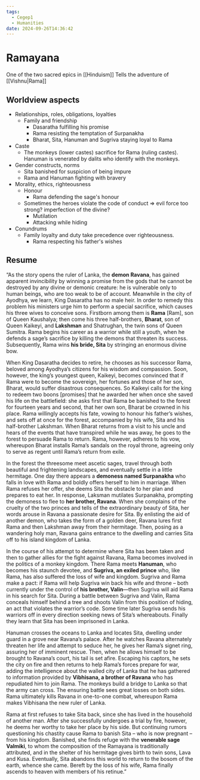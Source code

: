 ```yaml
---
tags:
  - Cegep1
  - Humanities
date: 2024-09-26T14:36:42
---
```


# Ramayana

One of the two sacred epics in [[Hinduism]]
Tells the adventure of [[Vishnu|Rama]]

## Worldview aspects

- Relationships, roles, obligations, loyalties
	- Family and friendship
		- Dasaratha fulfilling his promise
		- Rama resisting the temptation of Surpanakha
		- Bharat, Sita, Hanuman and Sugriva staying loyal to Rama
- Caste
	- The monkeys (lower castes) sacrifice for Rama (ruling castes). Hanuman is venerated by dalits who identify with the monkeys.
- Gender constructs, norms
	- Sita banished for suspicion of being impure
	- Rama and Hanuman fighting with bravery
- Morality, ethics, righteousness
	- Honour
		- Rama defending the sage's honour
	- Sometimes the heroes violate the code of conduct => evil force too strong? imperfection of the divine?
		- Mutilation
		- Attacking while hiding
- Conundrums
	- Family loyalty and duty take precedence over righteousness.
		- Rama respecting his father's wishes

## Resume

“As the story opens the ruler of Lanka, the **demon Ravana**, has gained apparent invincibility by winning a promise from the gods that he cannot be destroyed by any divine or demonic creature: he is vulnerable only to human beings, who are too weak to be of account. Meanwhile in the city of Ayodhya, we learn, King Dasaratha has no male heir. In order to remedy this problem his ministers urge him to perform a special sacrifice, which causes his three wives to conceive sons. Firstborn among them is **Rama** [Ram], son of Queen Kaushalya; then come his three half-brothers, **Bharat**, son of Queen Kaikeyi, and **Lakshman** and Shatrughan, the twin sons of Queen Sumitra. Rama begins his career as a warrior while still a youth, when he defends a sage’s sacrifice by killing the demons that threaten its success. Subsequently, Rama wins **his bride, Sita** by stringing an enormous divine bow.

When King Dasaratha decides to retire, he chooses as his successor Rama, beloved among Ayodhya’s citizens for his wisdom and compassion. Soon, however, the king’s youngest queen, Kaikeyi, becomes convinced that if Rama were to become the sovereign, her fortunes and those of her son, Bharat, would suffer disastrous consequences. So Kaikeyi calls for the king to redeem two boons [promises] that he awarded her when once she saved his life on the battlefield: she asks first that Rama be banished to the forest for fourteen years and second, that her own son, Bharat be crowned in his place. Rama willingly accepts his fate, vowing to honour his father’s wishes, and sets off at once for the forest, accompanied by his wife, Sita and his half-brother Lakshman. When Bharat returns from a visit to his uncle and hears of the events that have transpired while he was away, he goes to the forest to persuade Rama to return. Rama, however, adheres to his vow, whereupon Bharat installs Rama’s sandals on the royal throne, agreeing only to serve as regent until Rama’s return from exile.

In the forest the threesome meet ascetic sages, travel through both beautiful and frightening landscapes, and eventually settle in a little hermitage. One day there appears a **demoness named Surpanakha** who falls in love with Rama and boldly offers herself to him in marriage. When Rama refuses her offer, she deems Sita the obstacle to her plan and prepares to eat her. In response, Laksman mutilates Surpanakha, prompting the demoness to flee to **her brother, Ravana**. When she complains of the cruelty of the two princes and tells of the extraordinary beauty of Sita, her words arouse in Ravana a passionate desire for Sita. By enlisting the aid of another demon, who takes the form of a golden deer, Ravana lures first Rama and then Lakshman away from their hermitage. Then, posing as a wandering holy man, Ravana gains entrance to the dwelling and carries Sita off to his island kingdom of Lanka.

In the course of his attempt to determine where Sita has been taken and then to gather allies for the fight against Ravana, Rama becomes involved in the politics of a monkey kingdom. There Rama meets **Hanuman**, who becomes his staunch devotee, and **Sugriva, an exiled prince** who, like Rama, has also suffered the loss of wife and kingdom. Sugriva and Rama make a pact: if Rama will help Sugriva win back his wife and throne – both currently under the control of **his brother, Valin**—then Sugriva will aid Rama in his search for Sita. During a battle between Sugriva and Valin, Rama conceals himself behind a tree and shoots Valin from this position of hiding, an act that violates the warrior’s code. Some time later Sugriva sends his warriors off in every direction seeking news of Sita’s whereabouts. Finally they learn that Sita has been imprisoned in Lanka.

Hanuman crosses the oceans to Lanka and locates Sita, dwelling under guard in a grove near Ravana’s palace. After he watches Ravana alternately threaten her life and attempt to seduce her, he gives her Rama’s signet ring, assuring her of imminent rescue. Then, when he allows himself to be brought to Ravana’s court, his tail is set afire. Escaping his captors, he sets the city on fire and then returns to help Rama’s forces prepare for war, adding the intelligence about the walled city of Lanka that he has gathered to information provided by **Vibhisana, a brother of Ravana** who has repudiated him to join Rama. The monkeys build a bridge to Lanka so that the army can cross. The ensuring battle sees great losses on both sides. Rama ultimately kills Ravana in one-to-one combat, whereupon Rama makes Vibhisana the new ruler of Lanka.

Rama at first refuses to take Sita back, since she has lived in the household of another man. After she successfully undergoes a trial by fire, however, he deems her worthy to take her place by his side. But continuing rumors questioning his chastity cause Rama to banish Sita – who is now pregnant – from his kingdom. Banished, she finds refuge with the **venerable sage Valmiki**, to whom the composition of the Ramayana is traditionally attributed, and in the shelter of his hermitage gives birth to twin sons, Lava and Kusa. Eventually, Sita abandons this world to return to the bosom of the earth, whence she came. Bereft by the loss of his wife, Rama finally ascends to heaven with members of his retinue.”